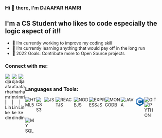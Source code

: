 ### Hi 👋 there, I'm DJAAFAR HAMRI


## I'm a CS Student who likes to code especially the logic aspect of it!!
- 🔭 I’m currently working to improve my coding skill
- 🌱 I’m currently learning anything that would pay off in the long run
- 🥅 2022 Goals: Contribute more to Open Source projects

### Connect with me:
[<img align="left" alt="djaafarhamri | Linkedin" width="22px" src="https://cdn.jsdelivr.net/npm/simple-icons@v3/icons/linkedin.svg" />][website]
[<img align="left" alt="djaafarhamri | Linkedin" width="22px" src="https://cdn.jsdelivr.net/npm/simple-icons@v3/icons/facebook.svg" />][website]
[<img align="left" alt="djaafarhamri | Linkedin" width="22px" src="https://cdn.jsdelivr.net/npm/simple-icons@v3/icons/instagram.svg" />][website]

<br />

### Languages and Tools:

[<img align="left" alt="HTML5" width="36px" src="https://upload.wikimedia.org/wikipedia/commons/6/61/HTML5_logo_and_wordmark.svg" />][website]
[<img align="left" alt="CSS3" width="26px" src="https://upload.wikimedia.org/wikipedia/commons/d/d5/CSS3_logo_and_wordmark.svg" />][website]
[<img align="left" alt="JS" width="38px" src="https://upload.wikimedia.org/wikipedia/commons/9/99/Unofficial_JavaScript_logo_2.svg" />][website]
[<img align="left" alt="REACTJS" width="60px" src="https://upload.wikimedia.org/wikipedia/commons/a/a7/React-icon.svg" />][website]
[<img align="left" alt="NODEJS" width="50px" src="https://upload.wikimedia.org/wikipedia/commons/d/d9/Node.js_logo.svg" />][website]
[<img align="left" alt="EXPRESSJS" width="52px" src="https://www.vectorlogo.zone/logos/expressjs/expressjs-ar21.svg" />][website]
[<img align="left" alt="MONGODB" width="52px" src="https://upload.wikimedia.org/wikipedia/commons/9/93/MongoDB_Logo.svg" />][website]
[<img align="left" alt="JAVA" width="48px" src="https://www.vectorlogo.zone/logos/java/java-ar21.svg" />][website]
[<img align="left" alt="C" width="30px" src="https://raw.githubusercontent.com/devicons/devicon/master/icons/c/c-original.svg" />][website]
[<img align="left" alt="GIT" width="46px" src="https://upload.wikimedia.org/wikipedia/commons/e/e0/Git-logo.svg" />][website]
[<img align="left" alt="PYTHON" width="30px" src="https://upload.wikimedia.org/wikipedia/commons/c/c3/Python-logo-notext.svg" />][website]
[<img align="left" alt="MY SQL" width="32px" src="https://www.vectorlogo.zone/logos/mysql/mysql-official.svg" />][website]
<br />
<br />

[website]: github.com
